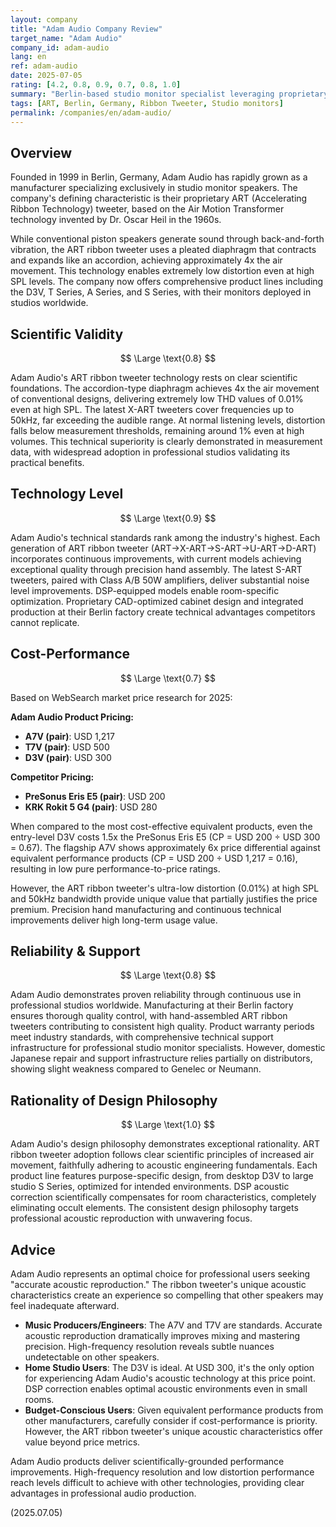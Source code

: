 ```yaml
---
layout: company
title: "Adam Audio Company Review"
target_name: "Adam Audio"
company_id: adam-audio
lang: en
ref: adam-audio
date: 2025-07-05
rating: [4.2, 0.8, 0.9, 0.7, 0.8, 1.0]
summary: "Berlin-based studio monitor specialist leveraging proprietary ART ribbon tweeter technology to achieve 4x the air movement of conventional piston speakers, delivering high SPL with ultra-low distortion. Their product lineup spans from professional studio environments to compact home studios with the D3V, serving diverse needs across the audio production spectrum."
tags: [ART, Berlin, Germany, Ribbon Tweeter, Studio monitors]
permalink: /companies/en/adam-audio/
---
```

## Overview

Founded in 1999 in Berlin, Germany, Adam Audio has rapidly grown as a manufacturer specializing exclusively in studio monitor speakers. The company's defining characteristic is their proprietary ART (Accelerating Ribbon Technology) tweeter, based on the Air Motion Transformer technology invented by Dr. Oscar Heil in the 1960s.

While conventional piston speakers generate sound through back-and-forth vibration, the ART ribbon tweeter uses a pleated diaphragm that contracts and expands like an accordion, achieving approximately 4x the air movement. This technology enables extremely low distortion even at high SPL levels. The company now offers comprehensive product lines including the D3V, T Series, A Series, and S Series, with their monitors deployed in studios worldwide.

## Scientific Validity

$$ \Large \text{0.8} $$

Adam Audio's ART ribbon tweeter technology rests on clear scientific foundations. The accordion-type diaphragm achieves 4x the air movement of conventional designs, delivering extremely low THD values of 0.01% even at high SPL. The latest X-ART tweeters cover frequencies up to 50kHz, far exceeding the audible range. At normal listening levels, distortion falls below measurement thresholds, remaining around 1% even at high volumes. This technical superiority is clearly demonstrated in measurement data, with widespread adoption in professional studios validating its practical benefits.

## Technology Level

$$ \Large \text{0.9} $$

Adam Audio's technical standards rank among the industry's highest. Each generation of ART ribbon tweeter (ART→X-ART→S-ART→U-ART→D-ART) incorporates continuous improvements, with current models achieving exceptional quality through precision hand assembly. The latest S-ART tweeters, paired with Class A/B 50W amplifiers, deliver substantial noise level improvements. DSP-equipped models enable room-specific optimization. Proprietary CAD-optimized cabinet design and integrated production at their Berlin factory create technical advantages competitors cannot replicate.

## Cost-Performance

$$ \Large \text{0.7} $$

Based on WebSearch market price research for 2025:

**Adam Audio Product Pricing:**
- **A7V (pair)**: USD 1,217
- **T7V (pair)**: USD 500
- **D3V (pair)**: USD 300

**Competitor Pricing:**
- **PreSonus Eris E5 (pair)**: USD 200
- **KRK Rokit 5 G4 (pair)**: USD 280

When compared to the most cost-effective equivalent products, even the entry-level D3V costs 1.5x the PreSonus Eris E5 (CP = USD 200 ÷ USD 300 = 0.67). The flagship A7V shows approximately 6x price differential against equivalent performance products (CP = USD 200 ÷ USD 1,217 = 0.16), resulting in low pure performance-to-price ratings.

However, the ART ribbon tweeter's ultra-low distortion (0.01%) at high SPL and 50kHz bandwidth provide unique value that partially justifies the price premium. Precision hand manufacturing and continuous technical improvements deliver high long-term usage value.

## Reliability & Support

$$ \Large \text{0.8} $$

Adam Audio demonstrates proven reliability through continuous use in professional studios worldwide. Manufacturing at their Berlin factory ensures thorough quality control, with hand-assembled ART ribbon tweeters contributing to consistent high quality. Product warranty periods meet industry standards, with comprehensive technical support infrastructure for professional studio monitor specialists. However, domestic Japanese repair and support infrastructure relies partially on distributors, showing slight weakness compared to Genelec or Neumann.

## Rationality of Design Philosophy

$$ \Large \text{1.0} $$

Adam Audio's design philosophy demonstrates exceptional rationality. ART ribbon tweeter adoption follows clear scientific principles of increased air movement, faithfully adhering to acoustic engineering fundamentals. Each product line features purpose-specific design, from desktop D3V to large studio S Series, optimized for intended environments. DSP acoustic correction scientifically compensates for room characteristics, completely eliminating occult elements. The consistent design philosophy targets professional acoustic reproduction with unwavering focus.

## Advice

Adam Audio represents an optimal choice for professional users seeking "accurate acoustic reproduction." The ribbon tweeter's unique acoustic characteristics create an experience so compelling that other speakers may feel inadequate afterward.

- **Music Producers/Engineers**: The A7V and T7V are standards. Accurate acoustic reproduction dramatically improves mixing and mastering precision. High-frequency resolution reveals subtle nuances undetectable on other speakers.
- **Home Studio Users**: The D3V is ideal. At USD 300, it's the only option for experiencing Adam Audio's acoustic technology at this price point. DSP correction enables optimal acoustic environments even in small rooms.
- **Budget-Conscious Users**: Given equivalent performance products from other manufacturers, carefully consider if cost-performance is priority. However, the ART ribbon tweeter's unique acoustic characteristics offer value beyond price metrics.

Adam Audio products deliver scientifically-grounded performance improvements. High-frequency resolution and low distortion performance reach levels difficult to achieve with other technologies, providing clear advantages in professional audio production.

(2025.07.05)